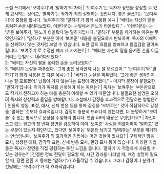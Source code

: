 소설 쓰기에서 '보여주기'와 '말하기'의 차이	| '보여주기'는 독자가 장면을 상상할 수 있게 묘사하는 것이고, '말하기'는 작가가 직접 설명하는 것입니다. 좋은 글쓰기는 '보여주기'에 중점을 둡니다.
'보여주기'와 '말하기'가 함께 사용된 예시	| "베티는 자신의 팔을 움켜쥔 손을 내려다보았다. 이글거리는 눈빛에서 분노가 타올랐다." - '이글거리는 눈빛'은 보여주기, '분노가 타올랐다'는 말하기입니다.
'말하기' 부분을 제거하는 이유는 무엇인가요?	| '말하기' 부분은 이미 '보여준' 내용을 불필요하게 반복하며, 독자의 이해력을 신뢰하지 않는 것처럼 보일 수 있습니다. 또한 글의 흐름을 방해하고 몰입감을 떨어뜨립니다.
'보여주기'로 수정한 예시 세 가지는?	| 1. "베티는 자신의 팔을 움켜쥔 손을 이글거리는 눈빛으로 내려다보았다."<br/>2. "베티는 자신의 팔을 움켜쥔 손을 노려보았다."<br/>3. "베티가 눈살을 찌푸렸다. '그게 좋은 생각인지 나는 잘 모르겠어.'"
'보여주기'와 '말하기'가 함께 사용된 또 다른 예시는?	| "베티가 눈살을 찌푸렸다. '그게 좋은 생각인지 나는 잘 모르겠어.' 납득이 가지 않는다는 표정이 확연했다." - 마지막 문장이 불필요한 '말하기'입니다.
작가가 독자를 신뢰해야 하는 이유는?	| 독자는 '보여주는' 부분만으로도 작가가 전하고자 하는 바를 충분히 이해할 수 있기 때문입니다. 불필요한 설명은 오히려 독자의 상상력과 몰입을 방해합니다.
소설에서 감정을 효과적으로 전달하는 방법은?	| 인물의 행동, 표정, 대사, 신체 반응 등을 통해 감정을 '보여주는' 것이 직접적으로 감정을 '말하는' 것보다 효과적입니다. 감정이 충분히 드러나지 않는다면, 더 분명하게 '보여줄' 수 있는 방식으로 문장을 수정해야 합니다.
연습 #6의 내용은 무엇인가요?	| 자신이 쓰고 있는 원고의 첫 번째 장면을 검토하여 이미 '보여준' 사실을 되풀이하여 '말하고' 있는 부분이 있는지 확인하고, 있다면 '보여주는' 부분만 남기고 '말해주는' 부분을 제거하는 연습입니다.
'보여주기'의 효과적인 기법에는 어떤 것들이 있나요?	| 구체적인 행동 묘사, 생생한 대화, 감각적 표현, 신체 반응 묘사, 환경 묘사 등이 있습니다. 이러한 기법들은 독자가 장면을 직접 경험하는 듯한 느낌을 줍니다.
'말하기'가 적절하게 사용될 수 있는 경우는?	| 간결한 정보 전달이 필요할 때, 시간 경과를 나타낼 때, 배경 설명이 필요할 때, 장면 전환 시 등에는 '말하기'가 효율적일 수 있습니다. 그러나 감정이나 분위기 전달에는 '보여주기'가 더 효과적입니다.